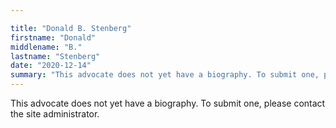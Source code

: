 ```yaml
---

title: "Donald B. Stenberg"
firstname: "Donald"
middlename: "B."
lastname: "Stenberg"
date: "2020-12-14"
summary: "This advocate does not yet have a biography. To submit one, please contact the site administrator."
---
```

This advocate does not yet have a biography. To submit one, please contact the site administrator.

